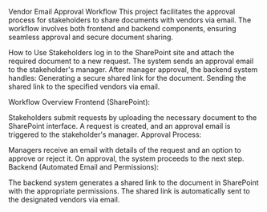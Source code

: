 Vendor Email Approval Workflow
This project facilitates the approval process for stakeholders to share documents with vendors via email. The workflow involves both frontend and backend components, ensuring seamless approval and secure document sharing.

How to Use
Stakeholders log in to the SharePoint site and attach the required document to a new request.
The system sends an approval email to the stakeholder's manager.
After manager approval, the backend system handles:
Generating a secure shared link for the document.
Sending the shared link to the specified vendors via email.


Workflow Overview
Frontend (SharePoint):

Stakeholders submit requests by uploading the necessary document to the SharePoint interface.
A request is created, and an approval email is triggered to the stakeholder's manager.
Approval Process:

Managers receive an email with details of the request and an option to approve or reject it.
On approval, the system proceeds to the next step.
Backend (Automated Email and Permissions):

The backend system generates a shared link to the document in SharePoint with the appropriate permissions.
The shared link is automatically sent to the designated vendors via email.



